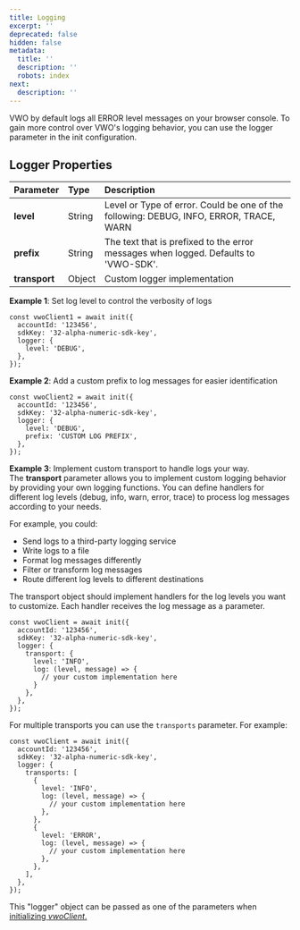 ```yaml
---
title: Logging
excerpt: ''
deprecated: false
hidden: false
metadata:
  title: ''
  description: ''
  robots: index
next:
  description: ''
---
```

VWO by default logs all ERROR level messages on your browser console. To gain more control over VWO's logging behavior, you can use the logger parameter in the init configuration.

## Logger Properties

| Parameter     | Type   | Description                                                                            |
| :------------ | :----- | :------------------------------------------------------------------------------------- |
| **level**     | String | Level or Type of error. Could be one of the following: DEBUG, INFO, ERROR, TRACE, WARN |
| **prefix**    | String | The text that is prefixed to the error messages when logged. Defaults to 'VWO-SDK'.    |
| **transport** | Object | Custom logger implementation                                                           |

**Example 1**: Set log level to control the verbosity of logs

```node
const vwoClient1 = await init({
  accountId: '123456',
  sdkKey: '32-alpha-numeric-sdk-key',
  logger: {
    level: 'DEBUG',
  },
});
```

**Example 2**: Add a custom prefix to log messages for easier identification

```node
const vwoClient2 = await init({
  accountId: '123456',
  sdkKey: '32-alpha-numeric-sdk-key',
  logger: {
    level: 'DEBUG',
    prefix: 'CUSTOM LOG PREFIX',
  },
});
```

**Example 3**: Implement custom transport to handle logs your way.  
The **transport** parameter allows you to implement custom logging behavior by providing your own logging functions. You can define handlers for different log levels (debug, info, warn, error, trace) to process log messages according to your needs.

For example, you could:

- Send logs to a third-party logging service
- Write logs to a file
- Format log messages differently
- Filter or transform log messages
- Route different log levels to different destinations

The transport object should implement handlers for the log levels you want to customize. Each handler receives the log message as a parameter.

```node
const vwoClient = await init({
  accountId: '123456',
  sdkKey: '32-alpha-numeric-sdk-key',
  logger: {
    transport: {
      level: 'INFO',
      log: (level, message) => {
        // your custom implementation here
      }
    },
  },
});
```

For multiple transports you can use the `transports` parameter. For example:

```node
const vwoClient = await init({
  accountId: '123456',
  sdkKey: '32-alpha-numeric-sdk-key',
  logger: {
    transports: [
      {
        level: 'INFO',
        log: (level, message) => {
          // your custom implementation here
        },
      },
      {
        level: 'ERROR',
        log: (level, message) => {
          // your custom implementation here
        },
      },
    ],
  },
});
```

This "logger" object can be passed as one of the parameters when [initializing _vwoClient_.](https://developers.vwo.com/v2/docs/fme-initialization)